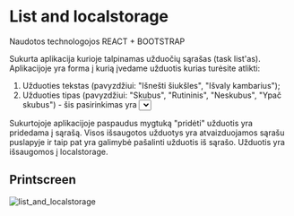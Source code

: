 # List and localstorage

Naudotos technologojos REACT + BOOTSTRAP

Sukurta aplikacija kurioje talpinamas užduočių sąrašas (task list'as). Aplikacijoje yra forma į kurią įvedame užduotis kurias turėsite atlikti:
1. Užduoties tekstas (pavyzdžiui: "Išnešti šiukšles", "Išvaly kambarius");
2. Užduoties tipas (pavyzdžiui: "Skubus", "Rutininis", "Neskubus", "Ypač skubus") - šis pasirinkimas yra <select> tipas.

Sukurtojoje aplikacijoje paspaudus mygtuką "pridėti" užduotis yra pridedama į sąrašą. Visos išsaugotos užduotys yra atvaizduojamos sąrašu puslapyje ir taip pat yra galimybė pašalinti užduotis iš sąrašo. Užduotis yra išsaugomos į localstorage.

## Printscreen

![list_and_localstorage](https://user-images.githubusercontent.com/117721797/214674110-c20c8271-82eb-4324-ad00-9ec90890aa43.jpg)
